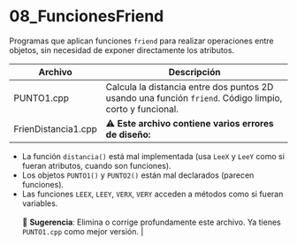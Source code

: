 # 08_FuncionesFriend

Programas que aplican funciones `friend` para realizar operaciones entre objetos, sin necesidad de exponer directamente los atributos.

| Archivo                             | Descripción |
|-------------------------------------|-------------|
| PUNTO1.cpp                          | Calcula la distancia entre dos puntos 2D usando una función `friend`. Código limpio, corto y funcional. |
| FrienDistancia1.cpp                | ⚠️ **Este archivo contiene varios errores de diseño:**<br>
- La función `distancia()` está mal implementada (usa `LeeX` y `LeeY` como si fueran atributos, cuando son funciones).<br>
- Los objetos `PUNTO1()` y `PUNTO2()` están mal declarados (parecen funciones).<br>
- Las funciones `LEEX`, `LEEY`, `VERX`, `VERY` acceden a métodos como si fueran variables.<br><br>
🔧 **Sugerencia**: Elimina o corrige profundamente este archivo. Ya tienes `PUNTO1.cpp` como mejor versión. |
